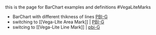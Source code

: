 this is the page for  BarChart examples and definitions #VegaLiteMarks 


* BarChart with different thikness of lines [PBI-G](https://youtu.be/gFePk2vA3-Y?t=1178)
* switching to [[Vega-LIte Area Mark]] | [PBI-G](https://youtu.be/gFePk2vA3-Y?t=1256)
* switcing to [[Vega-Lite Line Mark]] | [pbi-G](https://youtu.be/I6FZYTSKI6Y?list=PL6oIJxyQvMGTxh4tREeKflcKVlOfGdyim&t=448)

